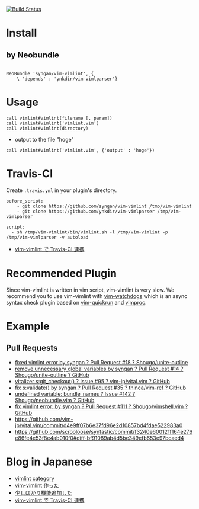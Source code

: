 [![Build Status](https://travis-ci.org/syngan/vim-vimlint.svg?branch=master)](https://travis-ci.org/syngan/vim-vimlint)

# Install

## by Neobundle

```vim

NeoBundle 'syngan/vim-vimlint', {
    \ 'depends' : 'ynkdir/vim-vimlparser'}
```

# Usage

```vim
call vimlint#vimlint(filename [, param])
call vimlint#vimlint('vimlint.vim')
call vimlint#vimlint(directory)
```

- output to the file "hoge"
```vim
call vimlint#vimlint('vimlint.vim', {'output' : 'hoge'})
```

# Travis-CI

Create `.travis.yml` in your plugin's directory.
```
before_script:
    - git clone https://github.com/syngan/vim-vimlint /tmp/vim-vimlint
    - git clone https://github.com/ynkdir/vim-vimlparser /tmp/vim-vimlparser

script:
  - sh /tmp/vim-vimlint/bin/vimlint.sh -l /tmp/vim-vimlint -p /tmp/vim-vimlparser -v autoload
```

- [vim-vimlint で Travis-CI 連携](http://d.hatena.ne.jp/syngan/20140321/1395411106)

# Recommended Plugin

Since vim-vimlint is written in vim script, vim-vimlint is very slow.
We recommend you to use vim-vimlint with [vim-watchdogs](https://github.com/osyo-manga/vim-watchdogs) which is an async syntax check plugin based on [vim-quickrun](https://github.com/thinca/vim-quickrun) and [vimproc](https://github.com/Shougo/vimproc.vim).

# Example

## Pull Requests

- [fixed vimlint error by syngan ? Pull Request #18 ? Shougo/unite-outline](https://github.com/Shougo/unite-outline/pull/18)
- [remove unnecessary global variables by syngan ? Pull Request #14 ? Shougo/unite-outline ? GitHub](https://github.com/Shougo/unite-outline/pull/14)
- [vitalizer s:git_checkout() ? Issue #95 ? vim-jp/vital.vim ? GitHub](https://github.com/vim-jp/vital.vim/issues/95)
- [fix s:validate() by syngan ? Pull Request #35 ? thinca/vim-ref ? GitHub](https://github.com/thinca/vim-ref/pull/35)
- [undefined variable: bundle_names ? Issue #142 ? Shougo/neobundle.vim ? GitHub](https://github.com/Shougo/neobundle.vim/issues/142)
- [fix vimlint error: by syngan ? Pull Request #111 ? Shougo/vimshell.vim ? GitHub](https://github.com/Shougo/vimshell.vim/pull/111)
- https://github.com/vim-jp/vital.vim/commit/d4e9ff07b6e37fd96e2d10857bd4fdae522983a0
- https://github.com/scrooloose/syntastic/commit/f3240e600121f164e276e86fe4e53f8e4ab010f0#diff-bf91089ab4d5be349efb653e97bcaed4

# Blog in Japanese

- [vimlint category](http://d.hatena.ne.jp/syngan/searchdiary?word=*[vim-vimlint])
- [vim-vimlint 作った](http://d.hatena.ne.jp/syngan/20131122/1385046290)
- [少しばかり機能追加した](http://d.hatena.ne.jp/syngan/20131130/1385816375)
- [vim-vimlint で Travis-CI 連携](http://d.hatena.ne.jp/syngan/20140321/1395411106)
